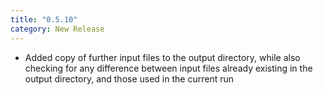 ```yaml
---
title: "0.5.10"
category: New Release
---
```

- Added copy of further input files to the output directory, while also checking for any difference between input files already existing in the output directory, and those used in the current run
